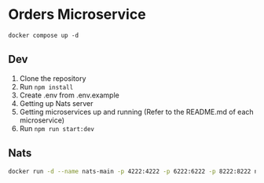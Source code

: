 # Orders Microservice

```
docker compose up -d
```

## Dev

1. Clone the repository
2. Run `npm install`
3. Create .env from .env.example
4. Getting up Nats server
5. Getting microservices up and running (Refer to the README.md of each microservice)
6. Run `npm run start:dev`

## Nats

```bash
docker run -d --name nats-main -p 4222:4222 -p 6222:6222 -p 8222:8222 nats
```

